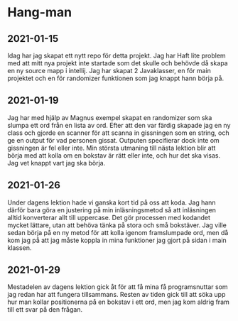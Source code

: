 # Hang-man
## 2021-01-15
Idag har jag skapat ett nytt repo för detta projekt. Jag har Haft lite problem med att mitt nya projekt inte startade som det skulle och behövde då skapa en ny source mapp i intellij. Jag har skapat 2 Javaklasser, en för main projektet och en för randomizer funktionen som jag knappt hann börja på.
## 2021-01-19
Jag har med hjälp av Magnus exempel skapat en randomizer som ska slumpa ett ord från en lista av ord.
Efter att den var färdig skapade jag en ny class och gjorde en scanner för att scanna in gissningen som en string, och ge en output för vad personen gissat. Outputen specifierar dock inte om gissningen är fel eller inte.
Min största utmaning till nästa lektion blir att börja med att kolla om en bokstav är rätt eller inte, och hur det ska visas. Jag vet knappt vart jag ska börja.
## 2021-01-26
Under dagens lektion hade vi ganska kort tid på oss att koda. Jag hann därför bara göra en justering på min inläsningsmetod så att inläsningen alltid konverterar allt till uppercase. Det gör processen med kodandet mycket lättare, utan att behöva tänka på stora och små bokstäver. Jag ville sedan börja på en ny metod för att kolla igenom framslumpade ord, men då kom jag på att jag måste koppla in mina funktioner jag gjort på sidan i main klassen.
## 2021-01-29
Mestadelen av dagens lektion gick åt för att få mina få programsnuttar som jag redan har att fungera tillsammans. Resten av tiden gick till att söka upp hur man kollar positionerna på en bokstav i ett ord, men jag kom aldrig fram till ett svar på den frågan.
